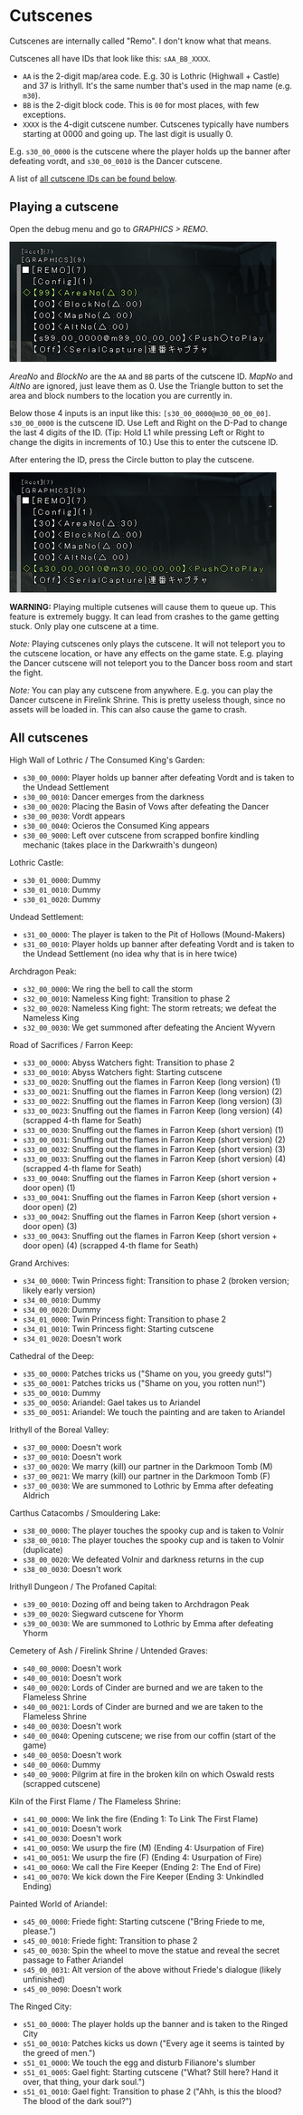 # Cutscenes

Cutscenes are internally called "Remo". I don't know what that means.

Cutscenes all have IDs that look like this: `sAA_BB_XXXX`.

- `AA` is the 2-digit map/area code. E.g. 30 is Lothric (Highwall + Castle) and 37 is Irithyll. It's the same number that's used in the map name (e.g. `m30`).
- `BB` is the 2-digit block code. This is `00` for most places, with few exceptions.
- `XXXX` is the 4-digit cutscene number. Cutscenes typically have numbers starting at 0000 and going up. The last digit is usually 0.

E.g. `s30_00_0000` is the cutscene where the player holds up the banner after defeating vordt, and `s30_00_0010` is the Dancer cutscene.

A list of [all cutscene IDs can be found below](#all-cutscenes).

## Playing a cutscene

Open the debug menu and go to _GRAPHICS > REMO_.

![image](./images/cutscene-input-1.png)

_AreaNo_ and _BlockNo_ are the `AA` and `BB` parts of the cutscene ID. _MapNo_ and _AltNo_ are ignored, just leave them as 0. Use the Triangle button to set the area and block numbers to the location you are currently in.

Below those 4 inputs is an input like this: `[s30_00_0000@m30_00_00_00]`. `s30_00_0000` is the cutscene ID. Use Left and Right on the D-Pad to change the last 4 digits of the ID. (Tip: Hold L1 while pressing Left or Right to change the digits in increments of 10.) Use this to enter the cutscene ID.

After entering the ID, press the Circle button to play the cutscene.

![image](./images/cutscene-input-2.png)

**WARNING:** Playing multiple cutsenes will cause them to queue up. This feature is extremely buggy. It can lead from crashes to the game getting stuck. Only play one cutscene at a time.

_Note:_ Playing cutscenes only plays the cutscene. It will not teleport you to the cutscene location, or have any effects on the game state. E.g. playing the Dancer cutscene will not teleport you to the Dancer boss room and start the fight.

_Note:_ You can play any cutscene from anywhere. E.g. you can play the Dancer cutscene in Firelink Shrine. This is pretty useless though, since no assets will be loaded in. This can also cause the game to crash.

## All cutscenes

High Wall of Lothric / The Consumed King's Garden:

- `s30_00_0000`: Player holds up banner after defeating Vordt and is taken to the Undead Settlement
- `s30_00_0010`: Dancer emerges from the darkness
- `s30_00_0020`: Placing the Basin of Vows after defeating the Dancer
- `s30_00_0030`: Vordt appears
- `s30_00_0040`: Ocieros the Consumed King appears
- `s30_00_9000`: Left over cutscene from scrapped bonfire kindling mechanic (takes place in the Darkwraith's dungeon)

Lothric Castle:

- `s30_01_0000`: Dummy
- `s30_01_0010`: Dummy
- `s30_01_0020`: Dummy

Undead Settlement:

- `s31_00_0000`: The player is taken to the Pit of Hollows (Mound-Makers)
- `s31_00_0010`: Player holds up banner after defeating Vordt and is taken to the Undead Settlement (no idea why that is in here twice)

Archdragon Peak:

- `s32_00_0000`: We ring the bell to call the storm
- `s32_00_0010`: Nameless King fight: Transition to phase 2
- `s32_00_0020`: Nameless King fight: The storm retreats; we defeat the Nameless King
- `s32_00_0030`: We get summoned after defeating the Ancient Wyvern

Road of Sacrifices / Farron Keep:

- `s33_00_0000`: Abyss Watchers fight: Transition to phase 2
- `s33_00_0010`: Abyss Watchers fight: Starting cutscene
- `s33_00_0020`: Snuffing out the flames in Farron Keep (long version) (1)
- `s33_00_0021`: Snuffing out the flames in Farron Keep (long version) (2)
- `s33_00_0022`: Snuffing out the flames in Farron Keep (long version) (3)
- `s33_00_0023`: Snuffing out the flames in Farron Keep (long version) (4) (scrapped 4-th flame for Seath)
- `s33_00_0030`: Snuffing out the flames in Farron Keep (short version) (1)
- `s33_00_0031`: Snuffing out the flames in Farron Keep (short version) (2)
- `s33_00_0032`: Snuffing out the flames in Farron Keep (short version) (3)
- `s33_00_0033`: Snuffing out the flames in Farron Keep (short version) (4) (scrapped 4-th flame for Seath)
- `s33_00_0040`: Snuffing out the flames in Farron Keep (short version + door open) (1)
- `s33_00_0041`: Snuffing out the flames in Farron Keep (short version + door open) (2)
- `s33_00_0042`: Snuffing out the flames in Farron Keep (short version + door open) (3)
- `s33_00_0043`: Snuffing out the flames in Farron Keep (short version + door open) (4) (scrapped 4-th flame for Seath)

Grand Archives:

- `s34_00_0000`: Twin Princess fight: Transition to phase 2 (broken version; likely early version)
- `s34_00_0010`: Dummy
- `s34_00_0020`: Dummy
- `s34_01_0000`: Twin Princess fight: Transition to phase 2
- `s34_01_0010`: Twin Princess fight: Starting cutscene
- `s34_01_0020`: Doesn't work

Cathedral of the Deep:

- `s35_00_0000`: Patches tricks us ("Shame on you, you greedy guts!")
- `s35_00_0001`: Patches tricks us ("Shame on you, you rotten nun!")
- `s35_00_0010`: Dummy
- `s35_00_0050`: Ariandel: Gael takes us to Ariandel
- `s35_00_0051`: Ariandel: We touch the painting and are taken to Ariandel

Irithyll of the Boreal Valley:

- `s37_00_0000`: Doesn't work
- `s37_00_0010`: Doesn't work
- `s37_00_0020`: We marry (kill) our partner in the Darkmoon Tomb (M)
- `s37_00_0021`: We marry (kill) our partner in the Darkmoon Tomb (F)
- `s37_00_0030`: We are summoned to Lothric by Emma after defeating Aldrich

Carthus Catacombs / Smouldering Lake:

- `s38_00_0000`: The player touches the spooky cup and is taken to Volnir
- `s38_00_0010`: The player touches the spooky cup and is taken to Volnir (duplicate)
- `s38_00_0020`: We defeated Volnir and darkness returns in the cup
- `s38_00_0030`: Doesn't work

Irithyll Dungeon / The Profaned Capital:

- `s39_00_0010`: Dozing off and being taken to Archdragon Peak
- `s39_00_0020`: Siegward cutscene for Yhorm
- `s39_00_0030`: We are summoned to Lothric by Emma after defeating Yhorm

Cemetery of Ash / Firelink Shrine / Untended Graves:

- `s40_00_0000`: Doesn't work
- `s40_00_0010`: Doesn't work
- `s40_00_0020`: Lords of Cinder are burned and we are taken to the Flameless Shrine
- `s40_00_0021`: Lords of Cinder are burned and we are taken to the Flameless Shrine
- `s40_00_0030`: Doesn't work
- `s40_00_0040`: Opening cutscene; we rise from our coffin (start of the game)
- `s40_00_0050`: Doesn't work
- `s40_00_0060`: Dummy
- `s40_00_9000`: Pilgrim at fire in the broken kiln on which Oswald rests (scrapped cutscene)

Kiln of the First Flame / The Flameless Shrine:

- `s41_00_0000`: We link the fire (Ending 1: To Link The First Flame)
- `s41_00_0010`: Doesn't work
- `s41_00_0030`: Doesn't work
- `s41_00_0050`: We usurp the fire (M) (Ending 4: Usurpation of Fire)
- `s41_00_0051`: We usurp the fire (F) (Ending 4: Usurpation of Fire)
- `s41_00_0060`: We call the Fire Keeper (Ending 2: The End of Fire)
- `s41_00_0070`: We kick down the Fire Keeper (Ending 3: Unkindled Ending)

Painted World of Ariandel:

- `s45_00_0000`: Friede fight: Starting cutscene ("Bring Friede to me, please.")
- `s45_00_0010`: Friede fight: Transition to phase 2
- `s45_00_0030`: Spin the wheel to move the statue and reveal the secret passage to Father Ariandel
- `s45_00_0031`: Alt version of the above without Friede's dialogue (likely unfinished)
- `s45_00_0090`: Doesn't work

The Ringed City:

- `s51_00_0000`: The player holds up the banner and is taken to the Ringed City
- `s51_00_0010`: Patches kicks us down ("Every age it seems is tainted by the greed of men.")
- `s51_01_0000`: We touch the egg and disturb Filianore's slumber
- `s51_01_0005`: Gael fight: Starting cutscene ("What? Still here? Hand it over, that thing, your dark soul.")
- `s51_01_0010`: Gael fight: Transition to phase 2 ("Ahh, is this the blood? The blood of the dark soul?")
